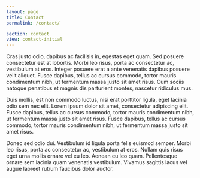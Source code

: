 ```yaml
---
layout: page
title: Contact
permalink: /contact/

section: contact
view: contact-initial
---
```


Cras justo odio, dapibus ac facilisis in, egestas eget quam. Sed posuere consectetur est at lobortis. Morbi leo risus, porta ac consectetur ac, vestibulum at eros. Integer posuere erat a ante venenatis dapibus posuere velit aliquet. Fusce dapibus, tellus ac cursus commodo, tortor mauris condimentum nibh, ut fermentum massa justo sit amet risus. Cum sociis natoque penatibus et magnis dis parturient montes, nascetur ridiculus mus.

Duis mollis, est non commodo luctus, nisi erat porttitor ligula, eget lacinia odio sem nec elit. Lorem ipsum dolor sit amet, consectetur adipiscing elit. Fusce dapibus, tellus ac cursus commodo, tortor mauris condimentum nibh, ut fermentum massa justo sit amet risus. Fusce dapibus, tellus ac cursus commodo, tortor mauris condimentum nibh, ut fermentum massa justo sit amet risus.

Donec sed odio dui. Vestibulum id ligula porta felis euismod semper. Morbi leo risus, porta ac consectetur ac, vestibulum at eros. Nullam quis risus eget urna mollis ornare vel eu leo. Aenean eu leo quam. Pellentesque ornare sem lacinia quam venenatis vestibulum. Vivamus sagittis lacus vel augue laoreet rutrum faucibus dolor auctor.
